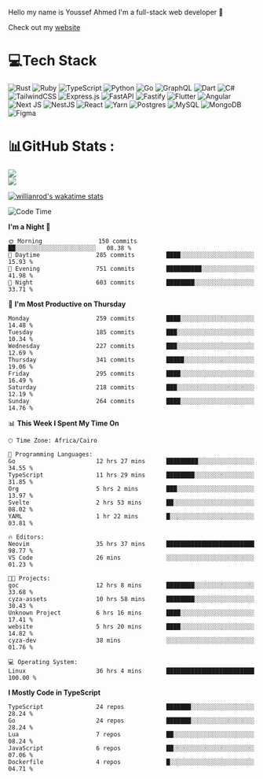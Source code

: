 Hello my name is Youssef Ahmed I'm a full-stack web developer 👋

Check out my [website](https://youssefahmed.vercel.app)
 
# 💻Tech Stack

![Rust](https://img.shields.io/badge/rust-%23000000.svg?style=for-the-badge&logo=rust&logoColor=white) ![Ruby](https://img.shields.io/badge/ruby-%23CC342D.svg?style=for-the-badge&logo=ruby&logoColor=white) ![TypeScript](https://img.shields.io/badge/typescript-%23007ACC.svg?style=for-the-badge&logo=typescript&logoColor=white) ![Python](https://img.shields.io/badge/python-3670A0?style=for-the-badge&logo=python&logoColor=ffdd54) ![Go](https://img.shields.io/badge/go-%2300ADD8.svg?style=for-the-badge&logo=go&logoColor=white) ![GraphQL](https://img.shields.io/badge/-GraphQL-E10098?style=for-the-badge&logo=graphql&logoColor=white) ![Dart](https://img.shields.io/badge/dart-%230175C2.svg?style=for-the-badge&logo=dart&logoColor=white) ![C#](https://img.shields.io/badge/c%23-%23239120.svg?style=for-the-badge&logo=c-sharp&logoColor=white) ![TailwindCSS](https://img.shields.io/badge/tailwindcss-%2338B2AC.svg?style=for-the-badge&logo=tailwind-css&logoColor=white) ![Express.js](https://img.shields.io/badge/express.js-%23404d59.svg?style=for-the-badge&logo=express&logoColor=%2361DAFB) ![FastAPI](https://img.shields.io/badge/FastAPI-005571?style=for-the-badge&logo=fastapi) ![Fastify](https://img.shields.io/badge/fastify-%23000000.svg?style=for-the-badge&logo=fastify&logoColor=white) ![Flutter](https://img.shields.io/badge/Flutter-%2302569B.svg?style=for-the-badge&logo=Flutter&logoColor=white) ![Angular](https://img.shields.io/badge/angular-%23DD0031.svg?style=for-the-badge&logo=angular&logoColor=white) ![Next JS](https://img.shields.io/badge/Next-black?style=for-the-badge&logo=next.js&logoColor=white) ![NestJS](https://img.shields.io/badge/nestjs-%23E0234E.svg?style=for-the-badge&logo=nestjs&logoColor=white) ![React](https://img.shields.io/badge/react-%2320232a.svg?style=for-the-badge&logo=react&logoColor=%2361DAFB) ![Yarn](https://img.shields.io/badge/yarn-%232C8EBB.svg?style=for-the-badge&logo=yarn&logoColor=white) ![Postgres](https://img.shields.io/badge/postgres-%23316192.svg?style=for-the-badge&logo=postgresql&logoColor=white) ![MySQL](https://img.shields.io/badge/mysql-%2300f.svg?style=for-the-badge&logo=mysql&logoColor=white) ![MongoDB](https://img.shields.io/badge/MongoDB-%234ea94b.svg?style=for-the-badge&logo=mongodb&logoColor=white)     ![Figma](https://img.shields.io/badge/figma-%23F24E1E.svg?style=for-the-badge&logo=figma&logoColor=white)

# 📊GitHub Stats :

![](https://github-readme-stats.vercel.app/api?username=joetifa2003&theme=tokyonight&hide_border=false&include_all_commits=false&count_private=false)<br/>
![](https://github-readme-streak-stats.herokuapp.com/?user=joetifa2003&theme=tokyonight&hide_border=false)<br/>

[![willianrod's wakatime stats](https://github-readme-stats.vercel.app/api/wakatime?username=joetifa2003&layout=compact)](https://github.com/anuraghazra/github-readme-stats)
<!--START_SECTION:waka-->
![Code Time](http://img.shields.io/badge/Code%20Time-3%2C115%20hrs%2049%20mins-blue)

**I'm a Night 🦉** 

```text
🌞 Morning                150 commits         ██░░░░░░░░░░░░░░░░░░░░░░░   08.38 % 
🌆 Daytime                285 commits         ████░░░░░░░░░░░░░░░░░░░░░   15.93 % 
🌃 Evening                751 commits         ██████████░░░░░░░░░░░░░░░   41.98 % 
🌙 Night                  603 commits         ████████░░░░░░░░░░░░░░░░░   33.71 % 
```
📅 **I'm Most Productive on Thursday** 

```text
Monday                   259 commits         ████░░░░░░░░░░░░░░░░░░░░░   14.48 % 
Tuesday                  185 commits         ███░░░░░░░░░░░░░░░░░░░░░░   10.34 % 
Wednesday                227 commits         ███░░░░░░░░░░░░░░░░░░░░░░   12.69 % 
Thursday                 341 commits         █████░░░░░░░░░░░░░░░░░░░░   19.06 % 
Friday                   295 commits         ████░░░░░░░░░░░░░░░░░░░░░   16.49 % 
Saturday                 218 commits         ███░░░░░░░░░░░░░░░░░░░░░░   12.19 % 
Sunday                   264 commits         ████░░░░░░░░░░░░░░░░░░░░░   14.76 % 
```


📊 **This Week I Spent My Time On** 

```text
🕑︎ Time Zone: Africa/Cairo

💬 Programming Languages: 
Go                       12 hrs 27 mins      █████████░░░░░░░░░░░░░░░░   34.55 % 
TypeScript               11 hrs 29 mins      ████████░░░░░░░░░░░░░░░░░   31.85 % 
Org                      5 hrs 2 mins        ███░░░░░░░░░░░░░░░░░░░░░░   13.97 % 
Svelte                   2 hrs 53 mins       ██░░░░░░░░░░░░░░░░░░░░░░░   08.02 % 
YAML                     1 hr 22 mins        █░░░░░░░░░░░░░░░░░░░░░░░░   03.81 % 

🔥 Editors: 
Neovim                   35 hrs 37 mins      █████████████████████████   98.77 % 
VS Code                  26 mins             ░░░░░░░░░░░░░░░░░░░░░░░░░   01.23 % 

🐱‍💻 Projects: 
goc                      12 hrs 8 mins       ████████░░░░░░░░░░░░░░░░░   33.68 % 
cyza-assets              10 hrs 58 mins      ████████░░░░░░░░░░░░░░░░░   30.43 % 
Unknown Project          6 hrs 16 mins       ████░░░░░░░░░░░░░░░░░░░░░   17.41 % 
website                  5 hrs 20 mins       ████░░░░░░░░░░░░░░░░░░░░░   14.82 % 
cyza-dev                 38 mins             ░░░░░░░░░░░░░░░░░░░░░░░░░   01.76 % 

💻 Operating System: 
Linux                    36 hrs 4 mins       █████████████████████████   100.00 % 
```

**I Mostly Code in TypeScript** 

```text
TypeScript               24 repos            ███████░░░░░░░░░░░░░░░░░░   28.24 % 
Go                       24 repos            ███████░░░░░░░░░░░░░░░░░░   28.24 % 
Lua                      7 repos             ██░░░░░░░░░░░░░░░░░░░░░░░   08.24 % 
JavaScript               6 repos             ██░░░░░░░░░░░░░░░░░░░░░░░   07.06 % 
Dockerfile               4 repos             █░░░░░░░░░░░░░░░░░░░░░░░░   04.71 % 
```




<!--END_SECTION:waka-->

